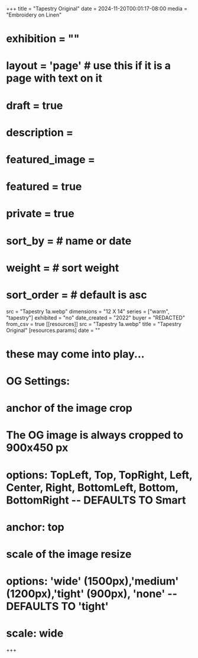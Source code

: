 +++
title = "Tapestry Original"
date = 2024-11-20T00:01:17-08:00
media = "Embroidery on Linen"
# exhibition = ""
# layout = 'page' # use this if it is a page with text on it
# draft = true
# description = 
# featured_image = 
# featured = true
# private = true
# sort_by = # name or date
# weight = # sort weight
# sort_order = # default is asc
src = "Tapestry 1a.webp"
dimensions = "12 X 14" 
series = ["warm", "tapestry"]
exhibited = "no"
date_created = "2022"
buyer = "REDACTED"
from_csv = true
[[resources]]
  src = "Tapestry 1a.webp"
  title = "Tapestry Original"
  [resources.params]
  date = ""

# these may come into play...
# OG Settings:
# anchor of the image crop 
#   The OG image is always cropped to 900x450 px
#   options: TopLeft, Top, TopRight, Left, Center, Right, BottomLeft, Bottom, BottomRight -- DEFAULTS TO Smart
# anchor: top
# scale of the image resize 
#   options: 'wide' (1500px),'medium' (1200px),'tight' (900px), 'none' -- DEFAULTS TO 'tight'
# scale: wide 
+++